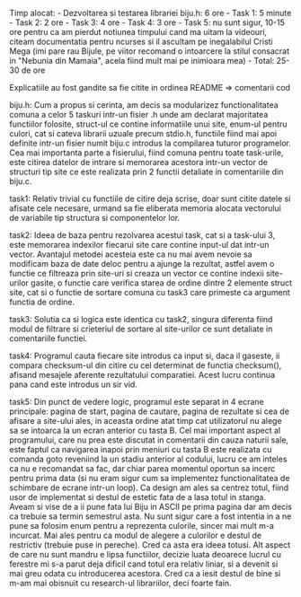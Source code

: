 Timp alocat:
    - Dezvoltarea si testarea librariei biju.h: 6 ore
    - Task 1: 5 minute
    - Task 2: 2 ore
    - Task 3: 4 ore
    - Task 4: 3 ore
    - Task 5: nu sunt sigur, 10-15 ore pentru ca am pierdut notiunea timpului
    cand ma uitam la videouri, citeam documentatia pentru ncurses si il
    ascultam pe inegalabilul Cristi Mega (imi pare rau Bijule, pe viitor
    recomand o intoarcere la stilul consacrat in "Nebunia din Mamaia", acela
    fiind mult mai pe inimioara mea)
    - Total: 25-30 de ore

Explicatiile au fost gandite sa fie citite in ordinea README => comentarii cod

biju.h:
Cum a propus si cerinta, am decis sa modularizez functionalitatea comuna a
celor 5 taskuri intr-un fisier .h unde am declarat majoritatea functiilor
folosite, struct-ul ce contine informatiile unui site, enum-ul pentru culori,
cat si cateva librarii uzuale precum stdio.h, functiile fiind mai apoi definite
intr-un fisier numit biju.c introdus la compilarea tuturor programelor.
Cea mai importanta parte a fisierului, fiind comuna pentru toate task-urile,
este citirea datelor de intrare si memorarea acestora intr-un vector de
structuri tip site ce este realizata prin 2 functii detaliate in comentariile
din biju.c.

task1:
Relativ trivial cu functiile de citire deja scrise, doar sunt citite datele si
afisate cele necesare, urmand sa fie eliberata memoria alocata vectorului de
variabile tip structura si componentelor lor.

task2:
Ideea de baza pentru rezolvarea acestui task, cat si a task-ului 3, este
memorarea indexilor fiecarui site care contine input-ul dat intr-un vector.
Avantajul metodei acesteia este ca nu mai avem nevoie sa modificam baza de date
deloc pentru a ajunge la rezultat, astfel avem o functie ce filtreaza prin
site-uri si creaza un vector ce contine indexii site-urilor gasite, o functie
care verifica starea de ordine dintre 2 elemente struct site, cat si o functie
de sortare comuna cu task3 care primeste ca argument functia de ordine.

task3:
Solutia ca si logica este identica cu task2, singura diferenta fiind modul de
filtrare si crieteriul de sortare al site-urilor ce sunt detaliate in
comentariile functiei.

task4:
Programul cauta fiecare site introdus ca input si, daca il gaseste, ii
compara checksum-ul din citire cu cel determinat de functia checksum(),
afisand mesajele aferente rezultatului comparatiei. Acest lucru continua pana
cand este introdus un sir vid.

task5:
Din punct de vedere logic, programul este separat in 4 ecrane principale:
pagina de start, pagina de cautare, pagina de rezultate si cea de afisare a
site-ului ales, in aceasta ordine atat timp cat utilizatorul nu alege sa se
intoarca la un ecran anterior cu tasta B.
Cel mai important aspect al programului, care nu prea este discutat in
comentarii din cauza naturii sale, este faptul ca navigarea inapoi prin meniuri
cu tasta B este realizata cu comanda goto reveniind la un stadiu anterior al
codului, lucru ce am inteles ca nu e recomandat sa fac, dar chiar parea
momentul oportun sa incerc pentru prima data (si nu eram sigur cum sa
implementez functionalitatea de schimbare de ecrane intr-un loop).
Ca design am ales sa centrez totul, fiind usor de implementat si destul de
estetic fata de a lasa totul in stanga. Aveam si vise de a ii pune fata lui
Biju in ASCII pe prima pagina dar am decis ca trebuie sa termin semestrul asta.
Nu sunt sigur care a fost intentia in a ne pune sa folosim enum pentru a
reprezenta culorile, sincer mai mult m-a incurcat. Mai ales pentru ca modul de
alegere a culorilor e destul de restrictiv (trebuie puse in pereche). Cred ca
asta era ideea totusi.
Alt aspect de care nu sunt mandru e lipsa functiilor, decizie luata deoarece
lucrul cu ferestre mi s-a parut deja dificil cand totul era relativ liniar, si
a devenit si mai greu odata cu introducerea acestora.
Cred ca a iesit destul de bine si m-am mai obisnuit cu research-ul librariilor,
deci foarte fain.